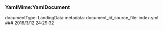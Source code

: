 ### YamlMime:YamlDocument
documentType: LandingData
metadata:
    document_id_source_file: index.yml
    ### 2018/3/12 24:29:32
